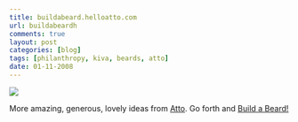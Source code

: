 ```yaml
---
title: buildabeard.helloatto.com
url: buildabeardh
comments: true
layout: post
categories: [blog]
tags: [philanthropy, kiva, beards, atto]
date: 01-11-2008
---
```

<p class="intro"></p>
<a href="http://www.flickr.com/photos/paulmmay/2990022502/" title="photo sharing"><img src="http://farm4.static.flickr.com/3005/2990022502_5919a16186.jpg" class="photo"/></a>

More amazing, generous, lovely ideas from <a href="http://buildabeard.helloatto.com/">Atto</a>. Go forth and <a href="http://buildabeard.helloatto.com/">Build a Beard!</a>
